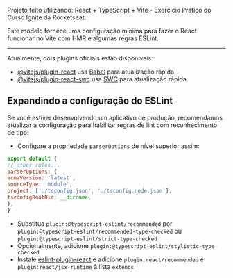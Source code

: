 Projeto feito utilizando: React + TypeScript + Vite - Exercício Prático do Curso Ignite da Rocketseat.

Este modelo fornece uma configuração mínima para fazer o React funcionar no Vite com HMR e algumas regras ESLint.

_______________________________________________________________________________

Atualmente, dois plugins oficiais estão disponíveis:

- [@vitejs/plugin-react](https://github.com/vitejs/vite-plugin-react/blob/main/packages/plugin-react/README.md) usa [Babel](https://babeljs.io/) para atualização rápida
- [@vitejs/plugin-react-swc](https://github.com/vitejs/vite-plugin-react-swc) usa [SWC](https://swc.rs/) para atualização rápida

## Expandindo a configuração do ESLint

Se você estiver desenvolvendo um aplicativo de produção, recomendamos atualizar a configuração para habilitar regras de lint com reconhecimento de tipo:

- Configure a propriedade `parserOptions` de nível superior assim:

```js
export default {
// other rules...
parserOptions: {
ecmaVersion: 'latest',
sourceType: 'module',
project: ['./tsconfig.json', './tsconfig.node.json'],
tsconfigRootDir: __dirname,
},
}
```

- Substitua `plugin:@typescript-eslint/recommended` por `plugin:@typescript-eslint/recommended-type-checked` ou `plugin:@typescript-eslint/strict-type-checked`
- Opcionalmente, adicione `plugin:@typescript-eslint/stylistic-type-checked`
- Instale [eslint-plugin-react](https://github.com/jsx-eslint/eslint-plugin-react) e adicione `plugin:react/recommended` e `plugin:react/jsx-runtime` à lista `extends`

